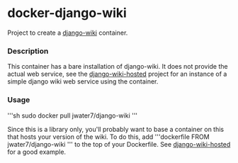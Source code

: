 # docker-django-wiki

Project to create a [django-wiki](https://github.com/django-wiki/django-wiki) container.

### Description

This container has a bare installation of django-wiki.  It does not provide the actual web service, see the [django-wiki-hosted](https://github.com/jwater7/django-wiki-hosted) project for an instance of a simple django wiki web service using the container.

### Usage
'''sh
sudo docker pull jwater7/django-wiki
'''

Since this is a library only, you'll probably want to base a container on this that hosts your version of the wiki.  To do this, add
'''dockerfile
FROM jwater7/django-wiki
'''
to the top of your Dockerfile.  See [django-wiki-hosted](https://github.com/jwater7/django-wiki-hosted) for a good example.

